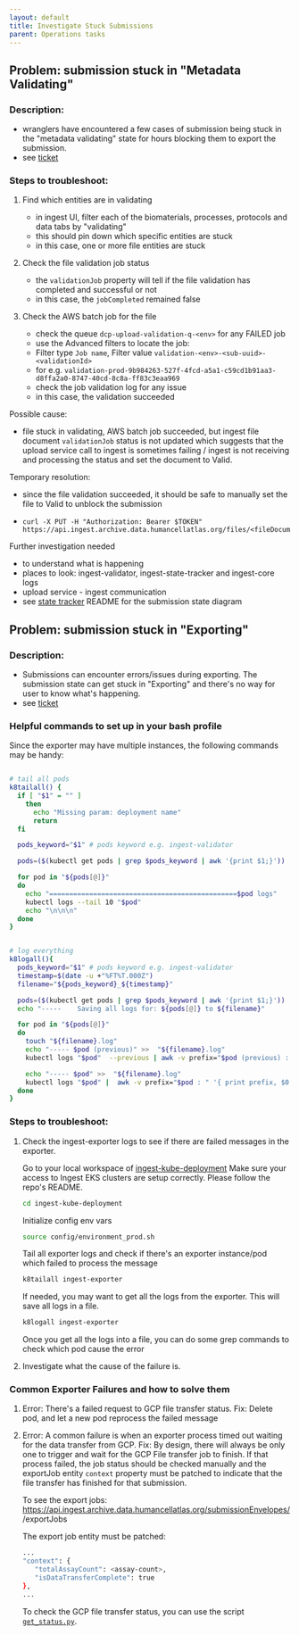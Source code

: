 ```yaml
---
layout: default
title: Investigate Stuck Submissions
parent: Operations tasks
---
```


## Problem: submission stuck in "Metadata Validating"

### Description:
- wranglers have encountered a few cases of submission being stuck in the "metadata validating" state for hours blocking them to export the submission. 
- see [ticket](https://app.zenhub.com/workspaces/operations-5fa2d8f2df78bb000f7fb2b5/issues/ebi-ait/hca-ebi-wrangler-central/702)


### Steps to troubleshoot:
1. Find which entities are in validating
    - in ingest UI, filter each of the biomaterials, processes, protocols and data tabs by "validating"
    - this should pin down which specific entities are stuck
    - in this case, one or more file entities are stuck

1. Check the file validation job status
    - the `validationJob` property will tell if the file validation has completed and successful or not
    - in this case, the `jobCompleted` remained false 

1. Check the AWS batch job for the file
    - check the queue `dcp-upload-validation-q-<env>` for any FAILED job
    - use the Advanced filters to locate the job: 
    - Filter type `Job name`, Filter value `validation-<env>-<sub-uuid>-<validationId>` 
    - for e.g. `validation-prod-9b984263-527f-4fcd-a5a1-c59cd1b91aa3-d8ffa2a0-8747-40cd-8c8a-ff83c3eaa969`
    - check the job validation log for any issue
    - in this case, the validation succeeded

Possible cause:
- file stuck in validating, AWS batch job succeeded, but ingest file document `validationJob` status is not updated which suggests that the upload service call to ingest is sometimes failing / ingest is not receiving and processing the status and set the document to Valid.

Temporary resolution:
- since the file validation succeeded, it should be safe to manually set the file to Valid to unblock the submission
- 
    ```
    curl -X PUT -H "Authorization: Bearer $TOKEN" https://api.ingest.archive.data.humancellatlas.org/files/<fileDocumentId>/validEvent
    ```

Further investigation needed
- to understand what is happening
- places to look: ingest-validator, ingest-state-tracker and ingest-core logs
- upload service - ingest communication
- see [state tracker](https://github.com/ebi-ait/ingest-state-tracking) README for the submission state diagram

## Problem: submission stuck in "Exporting"

### Description: 
- Submissions can encounter errors/issues during exporting. The submission state can get stuck in "Exporting" and there's no way for user to know what's happening.
- see [ticket](https://app.zenhub.com/workspaces/operations-5fa2d8f2df78bb000f7fb2b5/issues/ebi-ait/hca-ebi-wrangler-central/702)

### Helpful commands to set up in your bash profile

Since the exporter may have multiple instances, the following commands may be handy:

```bash

# tail all pods
k8tailall() {
  if [ "$1" = "" ]
    then
      echo "Missing param: deployment name"
      return
  fi

  pods_keyword="$1" # pods keyword e.g. ingest-validator

  pods=($(kubectl get pods | grep $pods_keyword | awk '{print $1;}'))

  for pod in "${pods[@]}"
  do
    echo "===============================================$pod logs"
    kubectl logs --tail 10 "$pod"
    echo "\n\n\n"
  done
}


# log everything
k8logall(){
  pods_keyword="$1" # pods keyword e.g. ingest-validator
  timestamp=$(date -u +"%FT%T.000Z")
  filename="${pods_keyword}_${timestamp}"

  pods=($(kubectl get pods | grep $pods_keyword | awk '{print $1;}'))
  echo "-----    Saving all logs for: ${pods[@]} to ${filename}"

  for pod in "${pods[@]}"
  do
    touch "${filename}.log"
    echo "----- $pod (previous)" >>  "${filename}.log"
    kubectl logs "$pod"  --previous | awk -v prefix="$pod (previous) : " '{ print prefix, $0 }' >>  "${filename}.log"

    echo "----- $pod" >>  "${filename}.log"
    kubectl logs "$pod" |  awk -v prefix="$pod : " '{ print prefix, $0 }'  >>  "${filename}.log"
  done
}
```

### Steps to troubleshoot:
1. Check the ingest-exporter logs to see if there are failed messages in the exporter.  

   Go to your local workspace of [ingest-kube-deployment](https://github.com/ebi-ait/ingest-kube-deployment) Make sure your access to Ingest EKS clusters are setup correctly. Please follow the repo's README.
   ```bash
   cd ingest-kube-deployment
   ```
   
   Initialize config env vars   
   ```bash
   source config/environment_prod.sh
   ```
   
   Tail all exporter logs and check if there's an exporter instance/pod which failed to process the message
   ```bash
   k8tailall ingest-exporter
   ```
   
   If needed, you may want to get all the logs from the exporter. This will save all logs in a file.
   ```bash
   k8logall ingest-exporter
   ```
   Once you get all the logs into a file, you can do some grep commands to check which pod cause the error
   
   
2. Investigate what the cause of the failure is.
   
### Common Exporter Failures and how to solve them

1. Error: There's a failed request to GCP file transfer status.
   Fix: Delete pod, and let a new pod reprocess the failed message
2. Error: A common failure is when an exporter process timed out waiting for the data transfer from GCP.
   Fix: By design, there will always be only one to trigger and wait for the GCP File transfer job to finish. If that process failed, the job status should be checked manually and the exportJob entity `context` property must be patched to indicate that the file transfer has finished for that submission.
   
   To see the export jobs: https://api.ingest.archive.data.humancellatlas.org/submissionEnvelopes/<submission-object-id>/exportJobs
      
   The export job entity must be patched:
   
   ```bash
   ...
   "context": {
      "totalAssayCount": <assay-count>,
      "isDataTransferComplete": true
   },
   ...
   ```
   
   To check the GCP file transfer status, you can use the script [`get_status.py`](scripts/get_gcp_status/get_status.py).